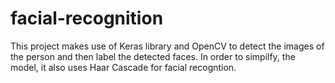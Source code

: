 # facial-recognition
This project makes use of Keras library and OpenCV to detect the images of the person and then label the detected faces. In order to simpilfy, the model, it also uses Haar Cascade for facial recogntion.
